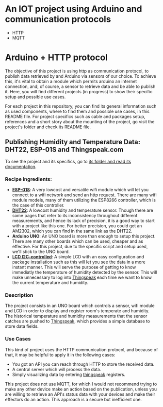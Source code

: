 # An IOT project using Arduino and communication protocols

- HTTP
- MQTT

# Arduino + HTTP protocol

The objective of this project is using http as communication protocol, to publish data retrieved by and Arduino via sensors of our choice. To achieve this, it's vital to obtain a module which permits arduino an internet connection, and, of course, a sensor to retrieve data and be able to publish it. Here, you will find different projects (in progress) to show their specific setup and possible use cases.

For each project in this repository, you can find its general information such as used components, where to find them and possible use cases, in this README file. For project specifics such as cable and packages setup, references and a short story about the mounting of the project, go visit the project's folder and check its README file.

## Publishing Humidity and Temperature Data: DHT22, ESP-01S and Thingspeak.com
To see the project and its specifics, go to [its folder and read its documentation](/arduino-temp-http/).

### Recipe ingredients:
- [**ESP-01S**](https://es.aliexpress.com/item/32809618395.html?spm=a2g0o.order_detail.order_detail_item.3.194439d3OtaoXo&gatewayAdapt=glo2esp): A very lowcost and versatile wifi module which will let you connect to a wifi network and send an http request. There are many wifi module models, many of them utilizing the ESP8266 controller, which is the case of this controller.
- [**DHT22**](https://es.aliexpress.com/item/4001253056515.html?spm=a2g0o.order_detail.order_detail_item.2.509839d3TQBtVj&gatewayAdapt=glo2esp): A lowcost humidity and temperature sensor. Though there are some pages that refer to its inconsistency throughout different measurements, and hence its lack of precision, it is a good way to start with a project like this one. For better precision, you could get an AM2302, which you can find in the same link as the DHT22.
- **Arduino UNO**: An UNO board is more than enough to setup this project. There are many other boards which can be used, cheaper and as effective. For this project, due to the specific script and setup used, we'll stick to the UNO board.
- [**LCD I2C-controlled**](https://es.aliexpress.com/item/1005006955896871.html?spm=a2g0o.productlist.main.5.203eOIULOIULVd&algo_pvid=a24861c3-7a90-4599-8744-485ccfb8a785&algo_exp_id=a24861c3-7a90-4599-8744-485ccfb8a785-2&pdp_npi=4%40dis%21CLP%212911%212637%21%21%213.08%212.79%21%402103277f17173593868883531e1f72%2112000038848810097%21sea%21CL%212196304125%21&curPageLogUid=qLn5KA0mkct8&utparam-url=scene%3Asearch%7Cquery_from%3A): A simple LCD with an easy configuration and package installation such as this will let you see the data in a more instant manner. This will serve the purpose of getting to know immediatly the temperature of humidity detected by the sensor. This will make unnecessary to log into [Thingspeak](https://thingspeak.com/) each time we want to know the current temperature and humidity.

### Description
The project consists in an UNO board which controls a sensor, wifi module and LCD in order to display and register room's temperate and humidity. The historical temperature and humidity measurements that the sensor catches are pushed to [Thingspeak](https://thingspeak.com/), which provides a simple database to store data fields. 

### Use Cases
This kind of project uses the HTTP communication protocol, and because of that, it may be helpful to apply it in the following cases:
- You got an API you can reach through HTTP to store the received data.
- A central server which will process the data.
- Simply visualizing data by entering [thingspeak](https://thingspeak.com/) registers.

This project does not use MQTT, for which I would not recommend trying to make any other device make an action based on the publication, unless you are willing to retrieve an API's status data with your devices and make their effectors do an action. This approach is a secure but inefficient one.
